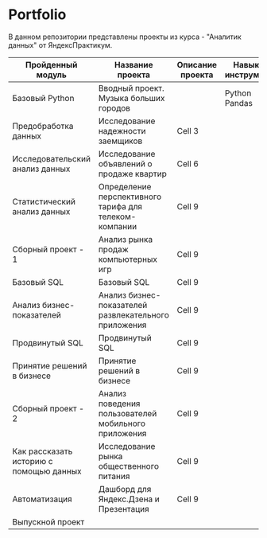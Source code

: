 # Portfolio
В данном репозитории представлены проекты из курса - "Аналитик данных" от ЯндексПрактикум.

|Пройденный модуль                       |Название проекта                                       |Описание проекта |Навыки и инструменты |
|----------------------------------------|-------------------------------------------------------|-----------------|---------------------| 
|Базовый Python                          |Вводный проект. Музыка больших городов                 |                 | Python Pandas       |
|Предобработка данных                    |Исследование надежности заемщиков                      | Cell 3          |                     |
|Исследовательский анализ данных         |Исследование объявлений о продаже квартир              | Cell 6          |                     |
|Статистический анализ данных            |Определение перспективного тарифа для телеком-компании | Cell 9          |                     |
|Сборный проект - 1                      |Анализ рынка продаж компьютерных игр                   | Cell 9          |                     |
|Базовый SQL                             |Базовый SQL                                            | Cell 9          |                     |
|Анализ бизнес-показателей               |Анализ бизнес-показателей развлекательного приложения  | Cell 9          |                     |
|Продвинутый SQL                         |Продвинутый SQL                                        | Cell 9          |                     |
|Принятие решений в бизнесе              |Принятие решений в бизнесе                             | Cell 9          |                     |
|Сборный проект - 2                      |Анализ поведения пользователей мобильного приложения   | Cell 9          |                     |
|Как рассказать историю с помощью данных |Исследование рынка общественного питания               | Cell 9          |                     |
|Автоматизация                           |Дашборд для Яндекс.Дзена и Презентация                 | Cell 9          |                     |
|Выпускной проект                        |                                                       | |               |                     |
